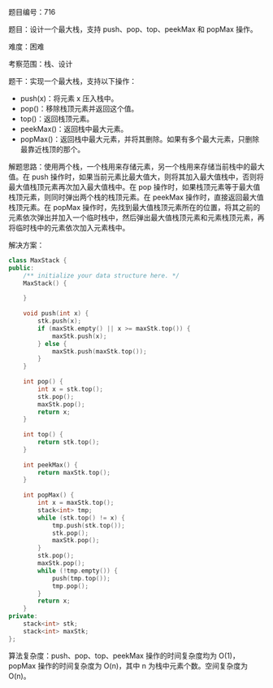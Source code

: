 题目编号：716

题目：设计一个最大栈，支持 push、pop、top、peekMax 和 popMax 操作。

难度：困难

考察范围：栈、设计

题干：实现一个最大栈，支持以下操作：

- push(x)：将元素 x 压入栈中。
- pop()：移除栈顶元素并返回这个值。
- top()：返回栈顶元素。
- peekMax()：返回栈中最大元素。
- popMax()：返回栈中最大元素，并将其删除。如果有多个最大元素，只删除最靠近栈顶的那个。

解题思路：使用两个栈，一个栈用来存储元素，另一个栈用来存储当前栈中的最大值。在 push 操作时，如果当前元素比最大值大，则将其加入最大值栈中，否则将最大值栈顶元素再次加入最大值栈中。在 pop 操作时，如果栈顶元素等于最大值栈顶元素，则同时弹出两个栈的栈顶元素。在 peekMax 操作时，直接返回最大值栈顶元素。在 popMax 操作时，先找到最大值栈顶元素所在的位置，将其之前的元素依次弹出并加入一个临时栈中，然后弹出最大值栈顶元素和元素栈顶元素，再将临时栈中的元素依次加入元素栈中。

解决方案：

```cpp
class MaxStack {
public:
    /** initialize your data structure here. */
    MaxStack() {
        
    }
    
    void push(int x) {
        stk.push(x);
        if (maxStk.empty() || x >= maxStk.top()) {
            maxStk.push(x);
        } else {
            maxStk.push(maxStk.top());
        }
    }
    
    int pop() {
        int x = stk.top();
        stk.pop();
        maxStk.pop();
        return x;
    }
    
    int top() {
        return stk.top();
    }
    
    int peekMax() {
        return maxStk.top();
    }
    
    int popMax() {
        int x = maxStk.top();
        stack<int> tmp;
        while (stk.top() != x) {
            tmp.push(stk.top());
            stk.pop();
            maxStk.pop();
        }
        stk.pop();
        maxStk.pop();
        while (!tmp.empty()) {
            push(tmp.top());
            tmp.pop();
        }
        return x;
    }
private:
    stack<int> stk;
    stack<int> maxStk;
};
```

算法复杂度：push、pop、top、peekMax 操作的时间复杂度均为 O(1)，popMax 操作的时间复杂度为 O(n)，其中 n 为栈中元素个数。空间复杂度为 O(n)。